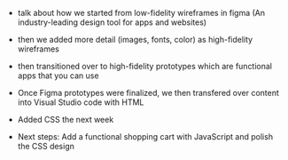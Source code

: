 - talk about how we started from low-fidelity wireframes in figma (An industry-leading design tool for apps and websites)
- then we added more detail (images, fonts, color) as high-fidelity wireframes
- then transitioned over to high-fidelity prototypes which are functional apps that you can use 

- Once Figma prototypes were finalized, we then transfered over content into Visual Studio code with HTML 
- Added CSS the next week

- Next steps: 
    Add a functional shopping cart with JavaScript and polish the CSS design 
